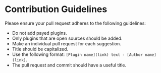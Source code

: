 # Contribution Guidelines

Please ensure your pull request adheres to the following guidelines:

* Do not add payed plugins.
* Only plugins that are open sources should be added.
* Make an individual pull request for each suggestion.
* Title should be capitalized.
* Use the following format: `[Plugin name](link) text - [Author name](link)`.
* The pull request and commit should have a useful title.
